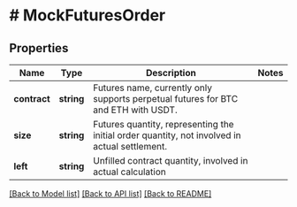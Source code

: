 # # MockFuturesOrder

## Properties

Name | Type | Description | Notes
------------ | ------------- | ------------- | -------------
**contract** | **string** | Futures name, currently only supports perpetual futures for BTC and ETH with USDT. | 
**size** | **string** | Futures quantity, representing the initial order quantity, not involved in actual settlement. | 
**left** | **string** | Unfilled contract quantity, involved in actual calculation | 

[[Back to Model list]](../../README.md#documentation-for-models) [[Back to API list]](../../README.md#documentation-for-api-endpoints) [[Back to README]](../../README.md)
